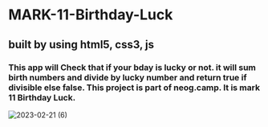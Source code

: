 # MARK-11-Birthday-Luck
<h2>built by using html5, css3, js</h2>
<h3>This app will Check that if your bday is lucky or not. it will sum birth numbers and divide by lucky number and return true if divisible else false.
This project is part of neog.camp. It is mark 11 Birthday Luck.</h3>





![2023-02-21 (6)](https://user-images.githubusercontent.com/125183729/220327120-f79058be-003a-4133-aaa1-f37220f970af.png)
